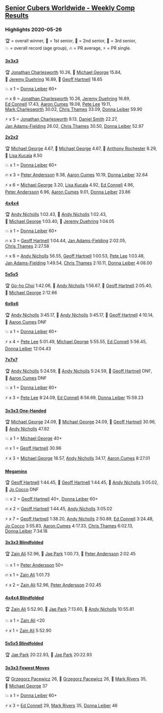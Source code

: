 <style>table {white-space: nowrap;}</style>

## [Senior Cubers Worldwide - Weekly Comp Results](/scw-comp/results/)
### Highlights 2020-05-26

<span style="white-space: nowrap;">🏆 = overall winner</span>, <span style="white-space: nowrap;">🥇 = 1st senior</span>, <span style="white-space: nowrap;">🥈 = 2nd senior</span>, <span style="white-space: nowrap;">🥉 = 3rd senior</span>, <span style="white-space: nowrap;">💥 = overall record (age group)</span>, <span style="white-space: nowrap;">🔥 = PR average</span>, <span style="white-space: nowrap;">⚡ = PR single</span>.

#### [3x3x3](333.md)

<span style="white-space: nowrap;">🏆 [Jonathan Charlesworth](../../persons/jonathan_charlesworth/333.md) 10.26</span>, <span style="white-space: nowrap;">🥇 [Michael George](../../persons/michael_george/333.md) 15.84</span>, <span style="white-space: nowrap;">🥈 [Jeremy Duehring](../../persons/jeremy_duehring/333.md) 16.89</span>, <span style="white-space: nowrap;">🥉 [Geoff Hartnell](../../persons/geoff_hartnell/333.md) 18.65</span>

💥 x 1 = <span style="white-space: nowrap;">[Donna Leiber](../../persons/donna_leiber/333.md) 60+</span>

🔥 x 8 = <span style="white-space: nowrap;">[Jonathan Charlesworth](../../persons/jonathan_charlesworth/333.md) 10.26</span>, <span style="white-space: nowrap;">[Jeremy Duehring](../../persons/jeremy_duehring/333.md) 16.89</span>, <span style="white-space: nowrap;">[Ed Connell](../../persons/ed_connell/333.md) 17.43</span>, <span style="white-space: nowrap;">[Aaron Cumes](../../persons/aaron_cumes/333.md) 19.08</span>, <span style="white-space: nowrap;">[Pete Lee](../../persons/pete_lee/333.md) 19.11</span>, <span style="white-space: nowrap;">[Mark Charlesworth](../../persons/mark_charlesworth/333.md) 30.02</span>, <span style="white-space: nowrap;">[Chris Thames](../../persons/chris_thames/333.md) 33.09</span>, <span style="white-space: nowrap;">[Donna Leiber](../../persons/donna_leiber/333.md) 59.90</span>

⚡ x 5 = <span style="white-space: nowrap;">[Jonathan Charlesworth](../../persons/jonathan_charlesworth/333.md) 9.13</span>, <span style="white-space: nowrap;">[Daniel Smith](../../persons/daniel_smith/333.md) 22.27</span>, <span style="white-space: nowrap;">[Jan Adams-Fielding](../../persons/jan_adams_fielding/333.md) 26.02</span>, <span style="white-space: nowrap;">[Chris Thames](../../persons/chris_thames/333.md) 30.50</span>, <span style="white-space: nowrap;">[Donna Leiber](../../persons/donna_leiber/333.md) 52.97</span>

#### [2x2x2](222.md)

<span style="white-space: nowrap;">🏆 [Michael George](../../persons/michael_george/222.md) 4.67</span>, <span style="white-space: nowrap;">🥇 [Michael George](../../persons/michael_george/222.md) 4.67</span>, <span style="white-space: nowrap;">🥈 [Anthony Rochester](../../persons/anthony_rochester/222.md) 8.29</span>, <span style="white-space: nowrap;">🥉 [Lisa Kucala](../../persons/lisa_kucala/222.md) 8.50</span>

💥 x 1 = <span style="white-space: nowrap;">[Donna Leiber](../../persons/donna_leiber/222.md) 60+</span>

🔥 x 3 = <span style="white-space: nowrap;">[Peter Andersson](../../persons/peter_andersson/222.md) 9.38</span>, <span style="white-space: nowrap;">[Aaron Cumes](../../persons/aaron_cumes/222.md) 10.19</span>, <span style="white-space: nowrap;">[Donna Leiber](../../persons/donna_leiber/222.md) 32.64</span>

⚡ x 6 = <span style="white-space: nowrap;">[Michael George](../../persons/michael_george/222.md) 3.20</span>, <span style="white-space: nowrap;">[Lisa Kucala](../../persons/lisa_kucala/222.md) 4.92</span>, <span style="white-space: nowrap;">[Ed Connell](../../persons/ed_connell/222.md) 4.96</span>, <span style="white-space: nowrap;">[Peter Andersson](../../persons/peter_andersson/222.md) 6.96</span>, <span style="white-space: nowrap;">[Aaron Cumes](../../persons/aaron_cumes/222.md) 9.01</span>, <span style="white-space: nowrap;">[Donna Leiber](../../persons/donna_leiber/222.md) 23.86</span>

#### [4x4x4](444.md)

<span style="white-space: nowrap;">🏆 [Andy Nicholls](../../persons/andy_nicholls/444.md) 1:02.43</span>, <span style="white-space: nowrap;">🥇 [Andy Nicholls](../../persons/andy_nicholls/444.md) 1:02.43</span>, <span style="white-space: nowrap;">🥈 [Michael George](../../persons/michael_george/444.md) 1:03.40</span>, <span style="white-space: nowrap;">🥉 [Jeremy Duehring](../../persons/jeremy_duehring/444.md) 1:04.05</span>

💥 x 1 = <span style="white-space: nowrap;">[Donna Leiber](../../persons/donna_leiber/444.md) 60+</span>

🔥 x 3 = <span style="white-space: nowrap;">[Geoff Hartnell](../../persons/geoff_hartnell/444.md) 1:04.44</span>, <span style="white-space: nowrap;">[Jan Adams-Fielding](../../persons/jan_adams_fielding/444.md) 2:02.05</span>, <span style="white-space: nowrap;">[Chris Thames](../../persons/chris_thames/444.md) 2:27.58</span>

⚡ x 6 = <span style="white-space: nowrap;">[Andy Nicholls](../../persons/andy_nicholls/444.md) 56.55</span>, <span style="white-space: nowrap;">[Geoff Hartnell](../../persons/geoff_hartnell/444.md) 1:00.53</span>, <span style="white-space: nowrap;">[Pete Lee](../../persons/pete_lee/444.md) 1:03.48</span>, <span style="white-space: nowrap;">[Jan Adams-Fielding](../../persons/jan_adams_fielding/444.md) 1:49.54</span>, <span style="white-space: nowrap;">[Chris Thames](../../persons/chris_thames/444.md) 2:10.11</span>, <span style="white-space: nowrap;">[Donna Leiber](../../persons/donna_leiber/444.md) 4:08.00</span>

#### [5x5x5](555.md)

<span style="white-space: nowrap;">🏆 [Go-ho Choi](../../persons/go_ho_choi/555.md) 1:42.06</span>, <span style="white-space: nowrap;">🥇 [Andy Nicholls](../../persons/andy_nicholls/555.md) 1:56.67</span>, <span style="white-space: nowrap;">🥈 [Geoff Hartnell](../../persons/geoff_hartnell/555.md) 2:05.40</span>, <span style="white-space: nowrap;">🥉 [Michael George](../../persons/michael_george/555.md) 2:12.66</span>

#### [6x6x6](666.md)

<span style="white-space: nowrap;">🏆 [Andy Nicholls](../../persons/andy_nicholls/666.md) 3:45.17</span>, <span style="white-space: nowrap;">🥇 [Andy Nicholls](../../persons/andy_nicholls/666.md) 3:45.17</span>, <span style="white-space: nowrap;">🥈 [Geoff Hartnell](../../persons/geoff_hartnell/666.md) 4:10.14</span>, <span style="white-space: nowrap;">🥉 [Aaron Cumes](../../persons/aaron_cumes/666.md) DNF</span>

💥 x 1 = <span style="white-space: nowrap;">[Donna Leiber](../../persons/donna_leiber/666.md) 60+</span>

⚡ x 4 = <span style="white-space: nowrap;">[Pete Lee](../../persons/pete_lee/666.md) 5:01.49</span>, <span style="white-space: nowrap;">[Michael George](../../persons/michael_george/666.md) 5:55.55</span>, <span style="white-space: nowrap;">[Ed Connell](../../persons/ed_connell/666.md) 5:56.45</span>, <span style="white-space: nowrap;">[Donna Leiber](../../persons/donna_leiber/666.md) 12:04.43</span>

#### [7x7x7](777.md)

<span style="white-space: nowrap;">🏆 [Andy Nicholls](../../persons/andy_nicholls/777.md) 5:24.59</span>, <span style="white-space: nowrap;">🥇 [Andy Nicholls](../../persons/andy_nicholls/777.md) 5:24.59</span>, <span style="white-space: nowrap;">🥈 [Geoff Hartnell](../../persons/geoff_hartnell/777.md) DNF</span>, <span style="white-space: nowrap;">🥉 [Aaron Cumes](../../persons/aaron_cumes/777.md) DNF</span>

💥 x 1 = <span style="white-space: nowrap;">[Donna Leiber](../../persons/donna_leiber/777.md) 60+</span>

⚡ x 3 = <span style="white-space: nowrap;">[Pete Lee](../../persons/pete_lee/777.md) 8:24.09</span>, <span style="white-space: nowrap;">[Ed Connell](../../persons/ed_connell/777.md) 8:56.69</span>, <span style="white-space: nowrap;">[Donna Leiber](../../persons/donna_leiber/777.md) 15:59.23</span>

#### [3x3x3 One-Handed](333oh.md)

<span style="white-space: nowrap;">🏆 [Michael George](../../persons/michael_george/333oh.md) 24.09</span>, <span style="white-space: nowrap;">🥇 [Michael George](../../persons/michael_george/333oh.md) 24.09</span>, <span style="white-space: nowrap;">🥈 [Geoff Hartnell](../../persons/geoff_hartnell/333oh.md) 30.96</span>, <span style="white-space: nowrap;">🥉 [Andy Nicholls](../../persons/andy_nicholls/333oh.md) 47.82</span>

💥 x 1 = <span style="white-space: nowrap;">[Michael George](../../persons/michael_george/333oh.md) 40+</span>

🔥 x 1 = <span style="white-space: nowrap;">[Geoff Hartnell](../../persons/geoff_hartnell/333oh.md) 30.96</span>

⚡ x 3 = <span style="white-space: nowrap;">[Michael George](../../persons/michael_george/333oh.md) 18.57</span>, <span style="white-space: nowrap;">[Andy Nicholls](../../persons/andy_nicholls/333oh.md) 34.17</span>, <span style="white-space: nowrap;">[Aaron Cumes](../../persons/aaron_cumes/333oh.md) 8:27.01</span>

#### [Megaminx](minx.md)

<span style="white-space: nowrap;">🏆 [Geoff Hartnell](../../persons/geoff_hartnell/minx.md) 1:44.45</span>, <span style="white-space: nowrap;">🥇 [Geoff Hartnell](../../persons/geoff_hartnell/minx.md) 1:44.45</span>, <span style="white-space: nowrap;">🥈 [Andy Nicholls](../../persons/andy_nicholls/minx.md) 3:05.02</span>, <span style="white-space: nowrap;">🥉 [Jo Cocco](../../persons/jo_cocco/minx.md) DNF</span>

💥 x 2 = <span style="white-space: nowrap;">[Geoff Hartnell](../../persons/geoff_hartnell/minx.md) 40+</span>, <span style="white-space: nowrap;">[Donna Leiber](../../persons/donna_leiber/minx.md) 60+</span>

🔥 x 2 = <span style="white-space: nowrap;">[Geoff Hartnell](../../persons/geoff_hartnell/minx.md) 1:44.45</span>, <span style="white-space: nowrap;">[Andy Nicholls](../../persons/andy_nicholls/minx.md) 3:05.02</span>

⚡ x 7 = <span style="white-space: nowrap;">[Geoff Hartnell](../../persons/geoff_hartnell/minx.md) 1:38.20</span>, <span style="white-space: nowrap;">[Andy Nicholls](../../persons/andy_nicholls/minx.md) 2:50.89</span>, <span style="white-space: nowrap;">[Ed Connell](../../persons/ed_connell/minx.md) 3:24.48</span>, <span style="white-space: nowrap;">[Jo Cocco](../../persons/jo_cocco/minx.md) 3:55.83</span>, <span style="white-space: nowrap;">[Aaron Cumes](../../persons/aaron_cumes/minx.md) 4:17.33</span>, <span style="white-space: nowrap;">[Chris Thames](../../persons/chris_thames/minx.md) 6:02.13</span>, <span style="white-space: nowrap;">[Donna Leiber](../../persons/donna_leiber/minx.md) 7:34.18</span>

#### [3x3x3 Blindfolded](333bf.md)

<span style="white-space: nowrap;">🏆 [Zain Ali](../../persons/zain_ali/333bf.md) 52.96</span>, <span style="white-space: nowrap;">🥇 [Jae Park](../../persons/jae_park/333bf.md) 1:00.73</span>, <span style="white-space: nowrap;">🥈 [Peter Andersson](../../persons/peter_andersson/333bf.md) 2:02.45</span>

💥 x 1 = <span style="white-space: nowrap;">[Peter Andersson](../../persons/peter_andersson/333bf.md) 50+</span>

🔥 x 1 = <span style="white-space: nowrap;">[Zain Ali](../../persons/zain_ali/333bf.md) 1:01.73</span>

⚡ x 2 = <span style="white-space: nowrap;">[Zain Ali](../../persons/zain_ali/333bf.md) 52.96</span>, <span style="white-space: nowrap;">[Peter Andersson](../../persons/peter_andersson/333bf.md) 2:02.45</span>

#### [4x4x4 Blindfolded](444bf.md)

<span style="white-space: nowrap;">🏆 [Zain Ali](../../persons/zain_ali/444bf.md) 5:52.90</span>, <span style="white-space: nowrap;">🥇 [Jae Park](../../persons/jae_park/444bf.md) 7:13.60</span>, <span style="white-space: nowrap;">🥈 [Andy Nicholls](../../persons/andy_nicholls/444bf.md) 10:55.81</span>

💥 x 1 = <span style="white-space: nowrap;">[Zain Ali](../../persons/zain_ali/444bf.md) <20</span>

⚡ x 1 = <span style="white-space: nowrap;">[Zain Ali](../../persons/zain_ali/444bf.md) 5:52.90</span>

#### [5x5x5 Blindfolded](555bf.md)

<span style="white-space: nowrap;">🏆 [Jae Park](../../persons/jae_park/555bf.md) 20:22.93</span>, <span style="white-space: nowrap;">🥇 [Jae Park](../../persons/jae_park/555bf.md) 20:22.93</span>

#### [3x3x3 Fewest Moves](333fm.md)

<span style="white-space: nowrap;">🏆 [Grzegorz Pacewicz](../../persons/grzegorz_pacewicz/333fm.md) 26</span>, <span style="white-space: nowrap;">🥇 [Grzegorz Pacewicz](../../persons/grzegorz_pacewicz/333fm.md) 26</span>, <span style="white-space: nowrap;">🥈 [Mark Rivers](../../persons/mark_rivers/333fm.md) 35</span>, <span style="white-space: nowrap;">🥉 [Michael George](../../persons/michael_george/333fm.md) 37</span>

💥 x 1 = <span style="white-space: nowrap;">[Donna Leiber](../../persons/donna_leiber/333fm.md) 60+</span>

⚡ x 3 = <span style="white-space: nowrap;">[Ed Connell](../../persons/ed_connell/333fm.md) 29</span>, <span style="white-space: nowrap;">[Mark Rivers](../../persons/mark_rivers/333fm.md) 35</span>, <span style="white-space: nowrap;">[Donna Leiber](../../persons/donna_leiber/333fm.md) 46</span>


<!-- Global site tag (gtag.js) - Google Analytics -->
<script async src="https://www.googletagmanager.com/gtag/js?id=UA-86348435-3"></script>
<script>window.dataLayer = window.dataLayer || []; function gtag() {dataLayer.push(arguments);} gtag('js', new Date()); gtag('config', 'UA-86348435-3');</script>

